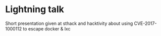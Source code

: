 # Lightning talk 

Short presentation given at sthack and hacktivity about using CVE-2017-1000112 to escape docker & lxc 
